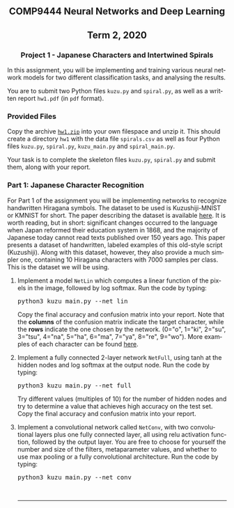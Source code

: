 
<!DOCTYPE HTML PUBLIC "-//IETF//DTD HTML 2.0//EN">
<HTML>
<BODY LANG="EN">
<h2 align=center>COMP9444 Neural Networks and Deep Learning</h2>
<h2 align=center>Term 2, 2020</h2>
<H3 align=center>Project 1 - Japanese Characters and Intertwined Spirals</H3>
In this assignment, you will be implementing and
training various neural network models for
two different classification tasks, and analysing the results.
<p>
You are to submit two Python files
<code>kuzu.py</code> and <code>spiral.py</code>,
as well as a written report <code>hw1.pdf</code>
(in <code>pdf</code> format).
<p>
<h3 id="provided-files">Provided Files</h3>
<p>Copy the archive <a href="./hw1.zip"><code>hw1.zip</code></a> into your own filespace and unzip it. This should create a directory <code>hw1</code>
with the data file <code>spirals.csv</code>
as well as four Python files
<code>kuzu.py</code>, <code>spiral.py</code>,
<code>kuzu_main.py</code> and <code>spiral_main.py</code>.
<p>Your task is to complete the skeleton files 
<code>kuzu.py</code>, <code>spiral.py</code> and submit them,
along with your report.
<p>

<h3 id="marking-scheme">Part 1: Japanese Character Recognition</h3>

For Part 1 of the assignment you will be implementing networks to recognize handwritten
Hiragana symbols. The dataset to be used is Kuzushiji-MNIST or KMNIST
for short. The paper describing the dataset is available
<a href="https://arxiv.org/pdf/1812.01718.pdf">here</a>.
It is worth reading, but in short: significant changes occurred to the
language when Japan reformed their education system in 1868, and the
majority of Japanese today cannot read texts published over 150 years
ago. This paper presents a dataset of handwritten, labeled examples of
this old-style script (Kuzushiji). Along with this dataset, however,
they also provide a much simpler one, containing 10 Hiragana
characters with 7000 samples per class. This is the dataset we will be
using.
<ol>
<li>Implement a model <code>NetLin</code>
which computes a linear function of the pixels in the image,
followed by log softmax.
Run the code by typing:
<pre>
python3 kuzu_main.py --net lin
</pre>
Copy the final accuracy and confusion matrix into your report.
Note that the <strong>columns</strong> of the confusion matrix indicate the target character,
while the <strong>rows</strong> indicate the one chosen by the network.
(0="o", 1="ki", 2="su", 3="tsu", 4="na", 5="ha", 6="ma", 7="ya", 8="re", 9="wo").
More examples of each character can be found
<a href="http://codh.rois.ac.jp/kmnist/index.html.en">here</a>.
<p>
<li>Implement a fully connected 2-layer network
<code>NetFull</code>,
using tanh at the hidden nodes and log softmax at the output node.
Run the code by typing:
<pre>
python3 kuzu_main.py --net full
</pre>
Try different values (multiples of 10) for the number of
hidden nodes and try to determine a value that achieves
high accuracy on the test set.
Copy the final accuracy and confusion matrix into your report.
<p>
<li>Implement a convolutional network called
<code>NetConv</code>, with two convolutional layers
plus one fully connected layer, all using relu activation function,
followed by the output layer.
You are free to choose for yourself the number and size
of the filters, metaparameter values,
and whether to use max pooling or
a fully convolutional architecture.
Run the code by typing:
<pre>
python3 kuzu_main.py --net conv
</pre>
<br>
<HR>
</BODY>
</HTML>
